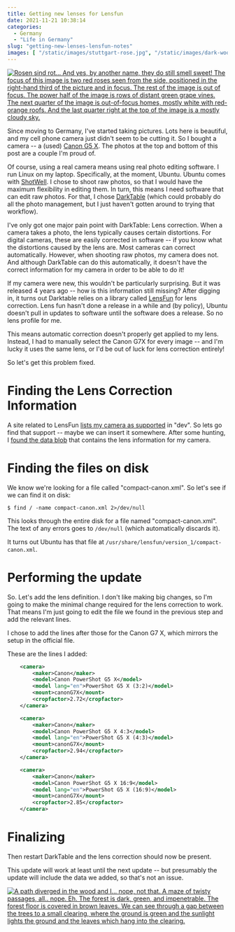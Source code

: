 ```yaml
---
title: Getting new lenses for Lensfun
date: 2021-11-21 10:38:14
categories:
  - Germany
  - "Life in Germany"
slug: "getting-new-lenses-lensfun-notes"
images: [ "/static/images/stuttgart-rose.jpg", "/static/images/dark-woods.jpg" ]
---
```

[![Rosen sind rot... And yes, by another name, they do still smell sweet! The focus of this image is two red roses seen from the side, positioned in the right-hand third of the picture and in focus. The rest of the image is out of focus. The power half of the image is rows of distant green grape vines. The next quarter of the image is out-of-focus homes, mostly white with red-orange roofs. And the last quarter right at the top of the image is a mostly cloudy sky.](/static/images/stuttgart-rose-reduced.webp)](/static/images/stuttgart-rose.jpg)

Since moving to Germany, I've started taking pictures. Lots here is beautiful, and my cell phone camera just didn't seem to be cutting it. So I bought a camera -- a (used) [Canon G5 X](https://www.usa.canon.com/internet/portal/us/home/explore/powershot-g-series/powershot-g5-x/explore-powershot-g-series-family-g5-x-rte/!ut/p/z1/lZJLb4JAEMc_iwePm5kF5HEEH6VGErFVZC-G4qKksktwI9pPXzTG2BppuqeZyW8e_5kFBktgIjnkm0TlUiS7xo-ZuQpC3_Zf-zh5saYjdMfvQ8fULK8fmhBdAHzyXAR2n2_bMw_dYIAjGhoazrRrfgvA2vsvgAEr03wNse5kDs-QEk1PM2JQe00SjTauQR3dMqmZ9pwznQpVqi3EaSKkWAle1_xjlUqhuFBd3MqCd5Efy52sGqOUNa_2W6nIhux5lfP9j1iPHG8weWRJlhT57nThSKX4b7mPelj7NqOzgPsKuPAMdE1n0Ne10Rm6Ai014mYG6-kMgQXRIec1zIWsiuYLvP1zwz7C-K-rRR7Ek-XX1K-BUSiL-byw9RP5zIKhbrDQ7XS-AaztfXg!/dz/d5/L2dBISEvZ0FBIS9nQSEh/?urile=wcm%3Apath%3A%2Fcanon_newweb_content%2Fhome%2Fexplore%2Fpowershot-g-series%2Fpowershot-g5-x%2Fexplore-powershot-g-series-family-g5-x-rte). The photos at the top and bottom of this post are a couple I'm proud of.

Of course, using a real camera means using real photo editing software. I run Linux on my laptop. Specifically, at the moment, Ubuntu. Ubuntu comes with [ShotWell](https://wiki.gnome.org/Apps/Shotwell). I chose to shoot raw photos, so that I would have the maximum flexibility in editing them. In turn, this means I need software that can edit raw photos. For that, I chose [DarkTable](https://www.darktable.org/) (which could probably do all the photo management, but I just haven't gotten around to trying that workflow).

I've only got one major pain point with DarkTable: Lens correction. When a camera takes a photo, the lens typically causes certain distortions. For digital cameras, these are easily corrected in software -- if you know what the distortions caused by the lens are. Most cameras can correct automatically. However, when shooting raw photos, my camera does not. And although DarkTable can do this automatically, it doesn't have the correct information for my camera in order to be able to do it!

If my camera were new, this wouldn't be particularly surprising. But it was released 4 years ago -- how is this information still missing? After digging in, it turns out Darktable relies on a library called [LensFun](http://lensfun.github.io/) for lens correction. Lens fun hasn't done a release in a while and (by policy), Ubuntu doesn't pull in updates to software until the software does a release. So no lens profile for me.

This means automatic correction doesn't properly get applied to my lens. Instead, I had to manually select the Canon G7X for every image -- and I'm lucky it uses the same lens, or I'd be out of luck for lens correction entirely!

So let's get this problem fixed.

# Finding the Lens Correction Information

A site related to LensFun [lists my camera as supported](https://wilson.bronger.org/lensfun_coverage.html) in "dev". So lets go find that support -- maybe we can insert it somewhere. After some hunting, I [found the data blob](https://github.com/lensfun/lensfun/blob/master/data/db/compact-canon.xml#L78) that contains the lens information for my camera.

# Finding the files on disk

We know we're looking for a file called "compact-canon.xml". So let's see if we can find it on disk:

```shell
$ find / -name compact-canon.xml 2>/dev/null
```

This looks through the entire disk for a file named "compact-canon.xml". The text of any errors goes to `/dev/null` (which automatically discards it).

It turns out Ubuntu has that file at `/usr/share/lensfun/version_1/compact-canon.xml`.

# Performing the update

So. Let's add the lens definition. I don't like making big changes, so I'm going to make the minimal change required for the lens correction to work. That means I'm just going to edit the file we found in the previous step and add the relevant lines.

I chose to add the lines after those for the Canon G7 X, which mirrors the setup in the official file.

These are the lines I added:

```xml
    <camera>
        <maker>Canon</maker>
        <model>Canon PowerShot G5 X</model>
        <model lang="en">PowerShot G5 X (3:2)</model>
        <mount>canonG7X</mount>
        <cropfactor>2.72</cropfactor>
    </camera>

    <camera>
        <maker>Canon</maker>
        <model>Canon PowerShot G5 X 4:3</model>
        <model lang="en">PowerShot G5 X (4:3)</model>
        <mount>canonG7X</mount>
        <cropfactor>2.94</cropfactor>
    </camera>

    <camera>
        <maker>Canon</maker>
        <model>Canon PowerShot G5 X 16:9</model>
        <model lang="en">PowerShot G5 X (16:9)</model>
        <mount>canonG7X</mount>
        <cropfactor>2.85</cropfactor>
    </camera>
```

# Finalizing

Then restart DarkTable and the lens correction should now be present.

This update will work at least until the next update -- but presumably the update will include the data we added, so that's not an issue.

[![A path diverged in the wood and I... nope, not that. A maze of twisty passages, all.. nope. Eh. The forest is dark, green, and impenetrable. The forest floor is covered in brown leaves. We can see through a gap between the trees to a small clearing, where the ground is green and the sunlight lights the ground and the leaves which hang into the clearing.](/static/images/dark-woods-reduced.webp)](/static/images/dark-woods.jpg)
